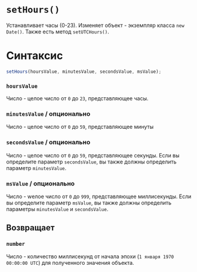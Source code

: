 # `setHours()`

Устанавливает часы (0-23). Изменяет объект - экземпляр класса `new Date()`. Также есть метод `setUTCHours()`.

# Синтаксис

```js
setHours(hoursValue, minutesValue, secondsValue, msValue);
```

### `hoursValue`

Число - целое число от `0` до `23`, представляющее часы.

### `minutesValue` / опционально

Число - целое число от `0` до `59`, представляющее минуты

### `secondsValue` / опционально

Число - целое число от `0` до `59`, представляющее секунды.
Если вы определите параметр `secondsValue`, вы также должны определить параметр `minutesValue`.

### `msValue` / опционально

Число - wелое число от `0` до `999`, представляющее миллисекунды.
Если вы определите параметр `msValue`, вы также должны определить параметры `minutesValue` и `secondsValue`.

## Возвращает

### `number`

Число - количество миллисекунд от начала эпохи (`1 января 1970 00:00:00 UTC`) для полученного значения объекта.
